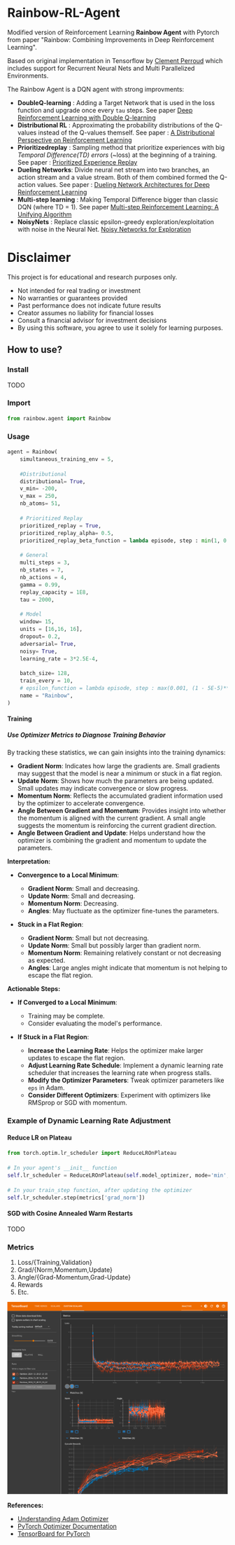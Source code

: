 # Rainbow-RL-Agent
Modified version of Reinforcement Learning **Rainbow Agent** with Pytorch from paper "Rainbow: Combining Improvements in Deep Reinforcement Learning".

Based on original implementation in Tensorflow by [Clement Perroud](https://github.com/ClementPerroud/Rainbow-Agent) which includes support for Recurrent Neural Nets and Multi Parallelized Environments.

The Rainbow Agent is a DQN agent with strong improvments:
- **DoubleQ-learning** : Adding a Target Network that is used in the loss function and upgrade once every `tau` steps. See paper [Deep Reinforcement Learning with Double Q-learning](https://arxiv.org/abs/1509.06461)
- **Distributional RL** : Approximating the probability distributions of the Q-values instead of the Q-values themself. See paper : [A Distributional Perspective on Reinforcement Learning](https://arxiv.org/abs/1707.06887)
- **Prioritizedreplay** : Sampling method that prioritize experiences with big *Temporal Difference(TD) errors* (~loss) at the beginning of a training. See paper : [Prioritized Experience Replay](https://arxiv.org/abs/1511.05952)
- **Dueling Networks**: Divide neural net stream into two branches, an action stream and a value stream. Both of them combined formed the Q-action values. See paper : [Dueling Network Architectures for Deep Reinforcement Learning](https://arxiv.org/abs/1509.06461)
- **Multi-step learning** : Making Temporal Difference bigger than classic DQN (where TD = 1). See paper [Multi-step Reinforcement Learning: A Unifying Algorithm](https://arxiv.org/abs/1703.01327)
- **NoisyNets** : Replace classic epsilon-greedy exploration/exploitation with noise in the Neural Net. [Noisy Networks for Exploration](https://arxiv.org/abs/1706.10295)

# Disclaimer
This project is for educational and research purposes only.

* Not intended for real trading or investment
* No warranties or guarantees provided
* Past performance does not indicate future results
* Creator assumes no liability for financial losses
* Consult a financial advisor for investment decisions
* By using this software, you agree to use it solely for learning purposes.

## How to use?

### Install
TODO

### Import
```python
from rainbow.agent import Rainbow
```

### Usage
```python
agent = Rainbow(
    simultaneous_training_env = 5,

    #Distributional
    distributional= True,
    v_min= -200,
    v_max = 250,
    nb_atoms= 51,

    # Prioritized Replay
    prioritized_replay = True,
    prioritized_replay_alpha= 0.5,
    prioritized_replay_beta_function = lambda episode, step : min(1, 0.5 + 0.5*step/150_000),

    # General
    multi_steps = 3,
    nb_states = 7,
    nb_actions = 4,
    gamma = 0.99,
    replay_capacity = 1E8,
    tau = 2000,

    # Model
    window= 15,
    units = [16,16, 16],
    dropout= 0.2,
    adversarial= True,
    noisy= True,
    learning_rate = 3*2.5E-4,

    batch_size= 128,
    train_every = 10,
    # epsilon_function = lambda episode, step : max(0.001, (1 - 5E-5)** step), # Useless if noisy == True
    name = "Rainbow",
)
```

#### Training

##### Use Optimizer Metrics to Diagnose Training Behavior

By tracking these statistics, we can gain insights into the training dynamics:

- **Gradient Norm**: Indicates how large the gradients are. Small gradients may suggest that the model is near a minimum or stuck in a flat region.
- **Update Norm**: Shows how much the parameters are being updated. Small updates may indicate convergence or slow progress.
- **Momentum Norm**: Reflects the accumulated gradient information used by the optimizer to accelerate convergence.
- **Angle Between Gradient and Momentum**: Provides insight into whether the momentum is aligned with the current gradient. A small angle suggests the momentum is reinforcing the current gradient direction.
- **Angle Between Gradient and Update**: Helps understand how the optimizer is combining the gradient and momentum to update the parameters.

**Interpretation:**

- **Convergence to a Local Minimum**:
  - **Gradient Norm**: Small and decreasing.
  - **Update Norm**: Small and decreasing.
  - **Momentum Norm**: Decreasing.
  - **Angles**: May fluctuate as the optimizer fine-tunes the parameters.

- **Stuck in a Flat Region**:
  - **Gradient Norm**: Small but not decreasing.
  - **Update Norm**: Small but possibly larger than gradient norm.
  - **Momentum Norm**: Remaining relatively constant or not decreasing as expected.
  - **Angles**: Large angles might indicate that momentum is not helping to escape the flat region.

**Actionable Steps:**

- **If Converged to a Local Minimum**:
  - Training may be complete.
  - Consider evaluating the model's performance.

- **If Stuck in a Flat Region**:
  - **Increase the Learning Rate**: Helps the optimizer make larger updates to escape the flat region.
  - **Adjust Learning Rate Schedule**: Implement a dynamic learning rate scheduler that increases the learning rate when progress stalls.
  - **Modify the Optimizer Parameters**: Tweak optimizer parameters like `eps` in Adam.
  - **Consider Different Optimizers**: Experiment with optimizers like RMSprop or SGD with momentum.

### Example of Dynamic Learning Rate Adjustment

#### Reduce LR on Plateau

```python
from torch.optim.lr_scheduler import ReduceLROnPlateau

# In your agent's __init__ function
self.lr_scheduler = ReduceLROnPlateau(self.model_optimizer, mode='min', factor=1.1, patience=1000)

# In your train_step function, after updating the optimizer
self.lr_scheduler.step(metrics['grad_norm'])
```

#### SGD with Cosine Annealed Warm Restarts

TODO

### Metrics

1. Loss/{Training,Validation}
2. Grad/{Norm,Momentum,Update}
3. Angle/{Grad-Momentum,Grad-Update}
4. Rewards
5. Etc.

![Tensorboard](./metrics.png)

**References:**

- [Understanding Adam Optimizer](https://towardsdatascience.com/adam-latest-trends-in-deep-learning-optimization-6be9a291375c)
- [PyTorch Optimizer Documentation](https://pytorch.org/docs/stable/optim.html)
- [TensorBoard for PyTorch](https://pytorch.org/docs/stable/tensorboard.html)
